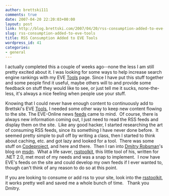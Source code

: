 ```yaml
---
author: brettski111
comments: true
date: 2007-04-20 22:20:03+00:00
layout: post
link: http://blog.brettski.com/2007/04/20/rss-consumption-added-to-eve-tools/
slug: rss-consumption-added-to-eve-tools
title: RSS Consumption Added to EVE Tools
wordpress_id: 41
categories:
- general
---
```


I actually completed this a couple of weeks ago--none the less I am still pretty excited about it.  I was looking for some ways to help increase search engine rankings with my EVE [Tools](http://eve.brettski.com) page.  Since I have put this stuff together and some people find it useful, maybe others will to and provide some feedback on stuff they would like to see, or just tell me it sucks, none-the-less, it's always a nice feeling when people use your stuff.

Knowing that I could never have enough content to continuously add to Brettski's EVE [Tools](http://eve.brettski.com), I needed some other way to keep new content flowing to the site.  The EVE-Online news [feeds](http://myeve.eve-online.com/feed/) came to mind.   Of course, there is always new information coming out, I just need to read the RSS feeds and display them on the site.  Like any good hacker, I started researching the art of consuming RSS feeds, since its something I have never done before.  It seemed pretty simple to pull off by writing a class, then I started to think about caching, etc. and got lazy and looked for a tool.  There was some stuff on [Codeproject](http://codeproject.com), and here and there.  Then I ran into [Dmitry Robsman](http://blogs.msdn.com/dmitryr/archive/2006/02/21/536552.aspx)'s blog on [msdn](http://www.msdn.com).  What a life saver, [rsstoolkit](http://blogs.msdn.com/dmitryr/attachment/561200.ashx), this little tool of his, written for .NET 2.0, met most of my needs and was a snap to implement.  I now have EVE's feeds on the site and could develop my own feeds if I ever wanted to, though can't think of any reason to do so at this point.

If you are looking to consume or add rss to your site, look into the [rsstoolkit](http://blogs.msdn.com/dmitryr/attachment/561200.ashx), it works pretty well and saved me a whole bunch of time.   Thank you Dmitry.
